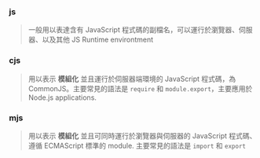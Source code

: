 ### js

> 一般用以表達含有 JavaScript 程式碼的副檔名，可以運行於瀏覽器、伺服器、以及其他 JS Runtime environtment


### cjs

> 用以表示 **模組化** 並且運行於伺服器端環境的 JavaScript 程式碼，為 CommonJS。主要常見的語法是 `require` 和 `module.export`，主要應用於 Node.js applications.


### mjs

> 用以表示 **模組化** 並且可同時運行於瀏覽器與伺服器的 JavaScript 程式碼、遵循 ECMAScript 標準的 module. 主要常見的語法是 `import` 和 `export` 